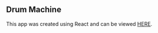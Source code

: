 ## Drum Machine

This app was created using React and can be viewed [HERE](https://ericheredia.github.io/drum-machine).
